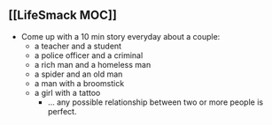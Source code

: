 ## [[LifeSmack MOC]]
- Come up with a 10 min story everyday about a couple:
	- a teacher and a student
	- a police officer and a criminal
	- a rich man and a homeless man
	- a spider and an old man
	- a man with a broomstick
	- a girl with a tattoo
		- … any possible relationship between two or more people is perfect.